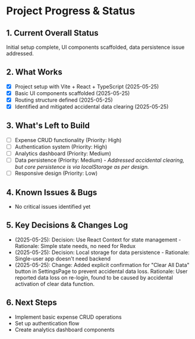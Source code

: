 # Project Progress & Status

## 1. Current Overall Status

Initial setup complete, UI components scaffolded, data persistence issue addressed.

## 2. What Works

- [x] Project setup with Vite + React + TypeScript (2025-05-25)
- [x] Basic UI components scaffolded (2025-05-25)
- [x] Routing structure defined (2025-05-25)
- [x] Identified and mitigated accidental data clearing (2025-05-25)

## 3. What's Left to Build

- [ ] Expense CRUD functionality (Priority: High)
- [ ] Authentication system (Priority: High)
- [ ] Analytics dashboard (Priority: Medium)
- [ ] Data persistence (Priority: Medium) - _Addressed accidental clearing, but core persistence is via localStorage as per design._
- [ ] Responsive design (Priority: Low)

## 4. Known Issues & Bugs

- No critical issues identified yet

## 5. Key Decisions & Changes Log

- (2025-05-25): Decision: Use React Context for state management - Rationale: Simple state needs, no need for Redux
- (2025-05-25): Decision: Local storage for data persistence - Rationale: Single-user app doesn't need backend
- (2025-05-25): Change: Added explicit confirmation for "Clear All Data" button in SettingsPage to prevent accidental data loss. Rationale: User reported data loss on re-login, found to be caused by accidental activation of clear data function.

## 6. Next Steps

- Implement basic expense CRUD operations
- Set up authentication flow
- Create analytics dashboard components

